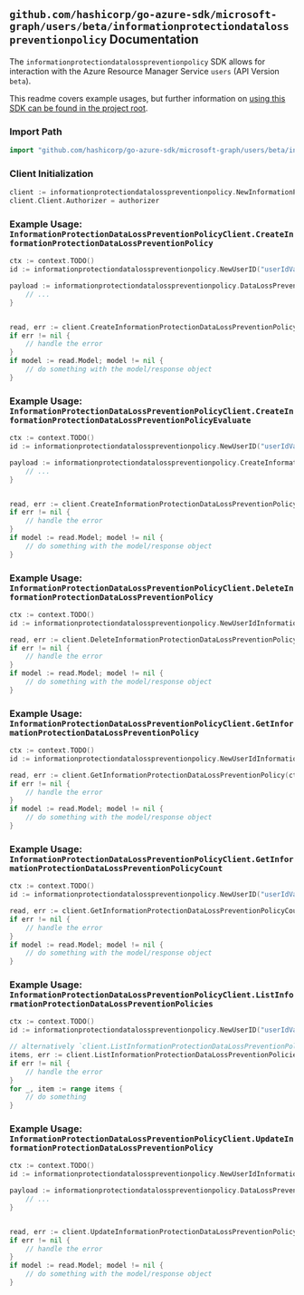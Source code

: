 
## `github.com/hashicorp/go-azure-sdk/microsoft-graph/users/beta/informationprotectiondatalosspreventionpolicy` Documentation

The `informationprotectiondatalosspreventionpolicy` SDK allows for interaction with the Azure Resource Manager Service `users` (API Version `beta`).

This readme covers example usages, but further information on [using this SDK can be found in the project root](https://github.com/hashicorp/go-azure-sdk/tree/main/docs).

### Import Path

```go
import "github.com/hashicorp/go-azure-sdk/microsoft-graph/users/beta/informationprotectiondatalosspreventionpolicy"
```


### Client Initialization

```go
client := informationprotectiondatalosspreventionpolicy.NewInformationProtectionDataLossPreventionPolicyClientWithBaseURI("https://management.azure.com")
client.Client.Authorizer = authorizer
```


### Example Usage: `InformationProtectionDataLossPreventionPolicyClient.CreateInformationProtectionDataLossPreventionPolicy`

```go
ctx := context.TODO()
id := informationprotectiondatalosspreventionpolicy.NewUserID("userIdValue")

payload := informationprotectiondatalosspreventionpolicy.DataLossPreventionPolicy{
	// ...
}


read, err := client.CreateInformationProtectionDataLossPreventionPolicy(ctx, id, payload)
if err != nil {
	// handle the error
}
if model := read.Model; model != nil {
	// do something with the model/response object
}
```


### Example Usage: `InformationProtectionDataLossPreventionPolicyClient.CreateInformationProtectionDataLossPreventionPolicyEvaluate`

```go
ctx := context.TODO()
id := informationprotectiondatalosspreventionpolicy.NewUserID("userIdValue")

payload := informationprotectiondatalosspreventionpolicy.CreateInformationProtectionDataLossPreventionPolicyEvaluateRequest{
	// ...
}


read, err := client.CreateInformationProtectionDataLossPreventionPolicyEvaluate(ctx, id, payload)
if err != nil {
	// handle the error
}
if model := read.Model; model != nil {
	// do something with the model/response object
}
```


### Example Usage: `InformationProtectionDataLossPreventionPolicyClient.DeleteInformationProtectionDataLossPreventionPolicy`

```go
ctx := context.TODO()
id := informationprotectiondatalosspreventionpolicy.NewUserIdInformationProtectionDataLossPreventionPolicyID("userIdValue", "dataLossPreventionPolicyIdValue")

read, err := client.DeleteInformationProtectionDataLossPreventionPolicy(ctx, id)
if err != nil {
	// handle the error
}
if model := read.Model; model != nil {
	// do something with the model/response object
}
```


### Example Usage: `InformationProtectionDataLossPreventionPolicyClient.GetInformationProtectionDataLossPreventionPolicy`

```go
ctx := context.TODO()
id := informationprotectiondatalosspreventionpolicy.NewUserIdInformationProtectionDataLossPreventionPolicyID("userIdValue", "dataLossPreventionPolicyIdValue")

read, err := client.GetInformationProtectionDataLossPreventionPolicy(ctx, id)
if err != nil {
	// handle the error
}
if model := read.Model; model != nil {
	// do something with the model/response object
}
```


### Example Usage: `InformationProtectionDataLossPreventionPolicyClient.GetInformationProtectionDataLossPreventionPolicyCount`

```go
ctx := context.TODO()
id := informationprotectiondatalosspreventionpolicy.NewUserID("userIdValue")

read, err := client.GetInformationProtectionDataLossPreventionPolicyCount(ctx, id)
if err != nil {
	// handle the error
}
if model := read.Model; model != nil {
	// do something with the model/response object
}
```


### Example Usage: `InformationProtectionDataLossPreventionPolicyClient.ListInformationProtectionDataLossPreventionPolicies`

```go
ctx := context.TODO()
id := informationprotectiondatalosspreventionpolicy.NewUserID("userIdValue")

// alternatively `client.ListInformationProtectionDataLossPreventionPolicies(ctx, id)` can be used to do batched pagination
items, err := client.ListInformationProtectionDataLossPreventionPoliciesComplete(ctx, id)
if err != nil {
	// handle the error
}
for _, item := range items {
	// do something
}
```


### Example Usage: `InformationProtectionDataLossPreventionPolicyClient.UpdateInformationProtectionDataLossPreventionPolicy`

```go
ctx := context.TODO()
id := informationprotectiondatalosspreventionpolicy.NewUserIdInformationProtectionDataLossPreventionPolicyID("userIdValue", "dataLossPreventionPolicyIdValue")

payload := informationprotectiondatalosspreventionpolicy.DataLossPreventionPolicy{
	// ...
}


read, err := client.UpdateInformationProtectionDataLossPreventionPolicy(ctx, id, payload)
if err != nil {
	// handle the error
}
if model := read.Model; model != nil {
	// do something with the model/response object
}
```
